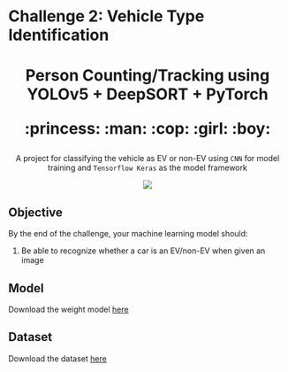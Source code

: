 # Challenge 2: Vehicle Type Identification</p>

<h1><p align="center">Person Counting/Tracking using YOLOv5 + DeepSORT + PyTorch</p>
<p align="center">:princess: :man: :cop: :girl: :boy:</p>
</h1>
<p align="center">A project for classifying the vehicle as EV or non-EV using <code>CNN</code> for model training and <code>Tensorflow Keras</code> as the model framework </p>
<p align="center"><img src="./data/images/result.gif"/></p>

## Objective
By the end of the challenge, your machine learning model should:
1. Be able to recognize whether a car is an EV/non-EV when given an image

## Model
Download the weight model [here](https://drive.google.com/file/d/1f7zMADBvtre6t3QzLCxcZ9jxN7KUvw1b/view?usp=sharing)

## Dataset 
Download the dataset [here](https://drive.google.com/drive/folders/1oSotGrEp4-nvImsO_EylApdxIWqgkbJS?usp=sharing)
